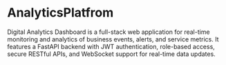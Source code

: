 # AnalyticsPlatfrom
Digital Analytics Dashboard is a full-stack web application for real-time monitoring and analytics of business events, alerts, and service metrics. It features a FastAPI backend with JWT authentication, role-based access, secure RESTful APIs, and WebSocket support for real-time data updates.

